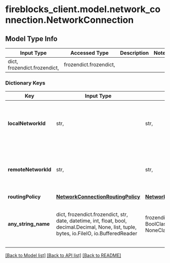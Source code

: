 # fireblocks_client.model.network_connection.NetworkConnection

## Model Type Info
Input Type | Accessed Type | Description | Notes
------------ | ------------- | ------------- | -------------
dict, frozendict.frozendict,  | frozendict.frozendict,  |  | 

### Dictionary Keys
Key | Input Type | Accessed Type | Description | Notes
------------ | ------------- | ------------- | ------------- | -------------
**localNetworkId** | str,  | str,  | The network ID of the profile trying to create the connection. | 
**remoteNetworkId** | str,  | str,  | The network ID the profile is attempting to connect to. | 
**routingPolicy** | [**NetworkConnectionRoutingPolicy**](NetworkConnectionRoutingPolicy.md) | [**NetworkConnectionRoutingPolicy**](NetworkConnectionRoutingPolicy.md) |  | [optional] 
**any_string_name** | dict, frozendict.frozendict, str, date, datetime, int, float, bool, decimal.Decimal, None, list, tuple, bytes, io.FileIO, io.BufferedReader | frozendict.frozendict, str, BoolClass, decimal.Decimal, NoneClass, tuple, bytes, FileIO | any string name can be used but the value must be the correct type | [optional]

[[Back to Model list]](../../README.md#documentation-for-models) [[Back to API list]](../../README.md#documentation-for-api-endpoints) [[Back to README]](../../README.md)

